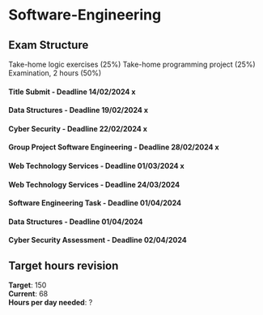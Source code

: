 # Software-Engineering

## Exam Structure 
Take-home logic exercises (25%)
Take-home programming project (25%)
Examination, 2 hours (50%)

#### Title Submit - Deadline 14/02/2024 x
#### Data Structures - Deadline 19/02/2024 x
#### Cyber Security - Deadline 22/02/2024 x 
#### Group Project Software Engineering - Deadline 28/02/2024 x
#### Web Technology Services - Deadline 01/03/2024 x
#### Web Technology Services - Deadline 24/03/2024
#### Software Engineering Task - Deadline 01/04/2024
#### Data Structures - Deadline 01/04/2024
#### Cyber Security Assessment - Deadline 02/04/2024

## Target hours revision 
**Target**: 150 \
**Current**: 68 \
**Hours per day needed**: ?
